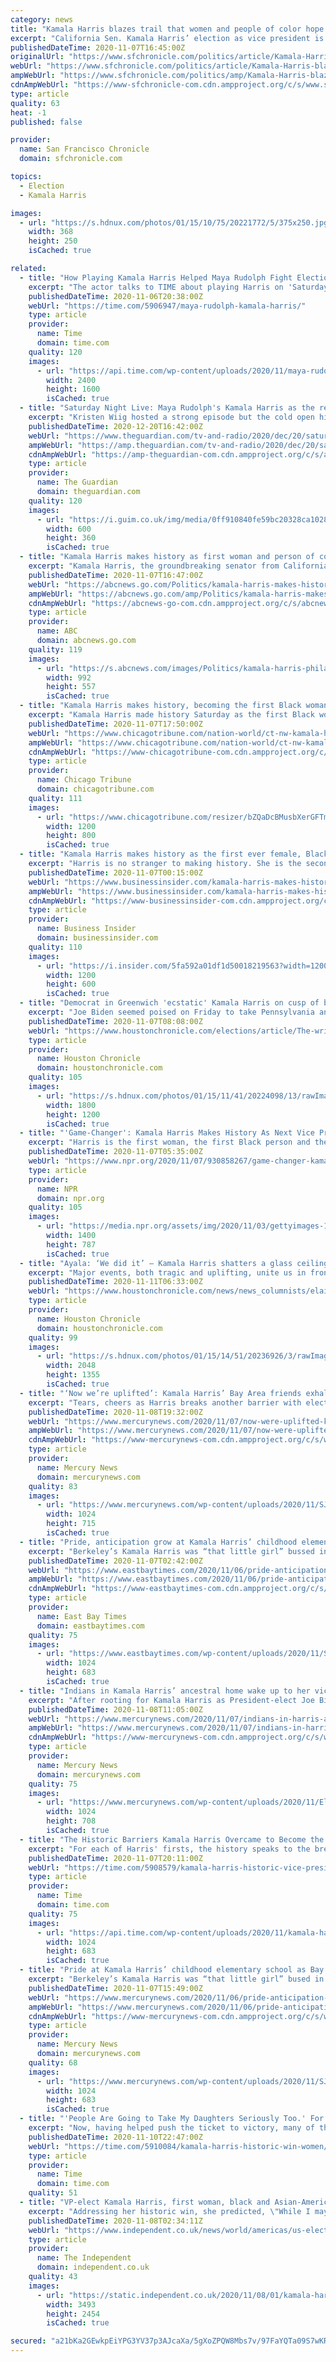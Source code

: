 ```yaml
---
category: news
title: "Kamala Harris blazes trail that women and people of color hope will make their journeys easier"
excerpt: "California Sen. Kamala Harris’ election as vice president is more than a data point for the history books — it’s a long-sought achievement for women and people of color that some say could forever change the face of politics."
publishedDateTime: 2020-11-07T16:45:00Z
originalUrl: "https://www.sfchronicle.com/politics/article/Kamala-Harris-blazes-trail-that-women-and-people-15709556.php"
webUrl: "https://www.sfchronicle.com/politics/article/Kamala-Harris-blazes-trail-that-women-and-people-15709556.php"
ampWebUrl: "https://www.sfchronicle.com/politics/amp/Kamala-Harris-blazes-trail-that-women-and-people-15709556.php"
cdnAmpWebUrl: "https://www-sfchronicle-com.cdn.ampproject.org/c/s/www.sfchronicle.com/politics/amp/Kamala-Harris-blazes-trail-that-women-and-people-15709556.php"
type: article
quality: 63
heat: -1
published: false

provider:
  name: San Francisco Chronicle
  domain: sfchronicle.com

topics:
  - Election
  - Kamala Harris

images:
  - url: "https://s.hdnux.com/photos/01/15/10/75/20221772/5/375x250.jpg"
    width: 368
    height: 250
    isCached: true

related:
  - title: "How Playing Kamala Harris Helped Maya Rudolph Fight Election Anxiety"
    excerpt: "The actor talks to TIME about playing Harris on 'Saturday Night Live,' a hormone monster on 'Big Mouth' and the trait many of her characters share."
    publishedDateTime: 2020-11-06T20:38:00Z
    webUrl: "https://time.com/5906947/maya-rudolph-kamala-harris/"
    type: article
    provider:
      name: Time
      domain: time.com
    quality: 120
    images:
      - url: "https://api.time.com/wp-content/uploads/2020/11/maya-rudolph-10q.jpg"
        width: 2400
        height: 1600
        isCached: true
  - title: "Saturday Night Live: Maya Rudolph's Kamala Harris as the real president? Bad idea"
    excerpt: "Kristen Wiig hosted a strong episode but the cold open hinted at problems ahead, even if Jim Carrey is no longer Joe Biden"
    publishedDateTime: 2020-12-20T16:42:00Z
    webUrl: "https://www.theguardian.com/tv-and-radio/2020/dec/20/saturday-night-live-maya-rudolph-kamala-harris-joe-biden-kristen-wiig"
    ampWebUrl: "https://amp.theguardian.com/tv-and-radio/2020/dec/20/saturday-night-live-maya-rudolph-kamala-harris-joe-biden-kristen-wiig"
    cdnAmpWebUrl: "https://amp-theguardian-com.cdn.ampproject.org/c/s/amp.theguardian.com/tv-and-radio/2020/dec/20/saturday-night-live-maya-rudolph-kamala-harris-joe-biden-kristen-wiig"
    type: article
    provider:
      name: The Guardian
      domain: theguardian.com
    quality: 120
    images:
      - url: "https://i.guim.co.uk/img/media/0ff910840fe59bc20328ca102893591eb7d2521f/0_174_3000_1800/master/3000.jpg?width=300&quality=45&auto=format&fit=max&dpr=2&s=5ba8d6956ce2ce73ab0b0702b68924c2"
        width: 600
        height: 360
        isCached: true
  - title: "Kamala Harris makes history as first woman and person of color to be vice president"
    excerpt: "Kamala Harris, the groundbreaking senator from California, has made history again -- set to become the first female vice president and woman of color in the White House. Harris, 56, the daughter of immigrants,"
    publishedDateTime: 2020-11-07T16:47:00Z
    webUrl: "https://abcnews.go.com/Politics/kamala-harris-makes-history-woman-person-color-vice/story?id=73999923"
    ampWebUrl: "https://abcnews.go.com/amp/Politics/kamala-harris-makes-history-woman-person-color-vice/story?id=73999923"
    cdnAmpWebUrl: "https://abcnews-go-com.cdn.ampproject.org/c/s/abcnews.go.com/amp/Politics/kamala-harris-makes-history-woman-person-color-vice/story?id=73999923"
    type: article
    provider:
      name: ABC
      domain: abcnews.go.com
    quality: 119
    images:
      - url: "https://s.abcnews.com/images/Politics/kamala-harris-philadelphia-rt-jt-201103_1604441807194_hpMain_16x9_992.jpg"
        width: 992
        height: 557
        isCached: true
  - title: "Kamala Harris makes history, becoming the first Black woman and South Asian elected Vice President"
    excerpt: "Kamala Harris made history Saturday as the first Black woman elected as vice president of the United States, shattering barriers that have kept men — almost all of them white — entrenched at the highest levels of American politics for more than two centuries."
    publishedDateTime: 2020-11-07T17:50:00Z
    webUrl: "https://www.chicagotribune.com/nation-world/ct-nw-kamala-harris-vice-president-20201107-j57d3oochrd35ei4uqsexxdiea-story.html"
    ampWebUrl: "https://www.chicagotribune.com/nation-world/ct-nw-kamala-harris-vice-president-20201107-j57d3oochrd35ei4uqsexxdiea-story.html?outputType=amp"
    cdnAmpWebUrl: "https://www-chicagotribune-com.cdn.ampproject.org/c/s/www.chicagotribune.com/nation-world/ct-nw-kamala-harris-vice-president-20201107-j57d3oochrd35ei4uqsexxdiea-story.html?outputType=amp"
    type: article
    provider:
      name: Chicago Tribune
      domain: chicagotribune.com
    quality: 111
    images:
      - url: "https://www.chicagotribune.com/resizer/bZQaDcBMusbXerGFTmfRcxsJ6xo=/1200x0/top/cloudfront-us-east-1.images.arcpublishing.com/tronc/SRJA2ZE2DIFS6XWX6GUE5APA7E.aspx"
        width: 1200
        height: 800
        isCached: true
  - title: "Kamala Harris makes history as the first ever female, Black, and Asian-American vice president-elect"
    excerpt: "Harris is no stranger to making history. She is the second ever Black female senator and was California's first female and Black attorney general."
    publishedDateTime: 2020-11-07T00:15:00Z
    webUrl: "https://www.businessinsider.com/kamala-harris-makes-history-first-woman-black-vice-president-elect-2020-11"
    ampWebUrl: "https://www.businessinsider.com/kamala-harris-makes-history-first-woman-black-vice-president-elect-2020-11?amp"
    cdnAmpWebUrl: "https://www-businessinsider-com.cdn.ampproject.org/c/s/www.businessinsider.com/kamala-harris-makes-history-first-woman-black-vice-president-elect-2020-11?amp"
    type: article
    provider:
      name: Business Insider
      domain: businessinsider.com
    quality: 110
    images:
      - url: "https://i.insider.com/5fa592a01df1d50018219563?width=1200&format=jpeg"
        width: 1200
        height: 600
        isCached: true
  - title: "Democrat in Greenwich 'ecstatic' Kamala Harris on cusp of being VP"
    excerpt: "Joe Biden seemed poised on Friday to take Pennsylvania and, most likely, the presidency. The victory, if and when it comes, was applauded by local experts."
    publishedDateTime: 2020-11-07T08:08:00Z
    webUrl: "https://www.houstonchronicle.com/elections/article/The-writing-is-on-the-wall-Greenwich-and-15708337.php"
    type: article
    provider:
      name: Houston Chronicle
      domain: houstonchronicle.com
    quality: 105
    images:
      - url: "https://s.hdnux.com/photos/01/15/11/41/20224098/13/rawImage.jpg"
        width: 1800
        height: 1200
        isCached: true
  - title: "'Game-Changer': Kamala Harris Makes History As Next Vice President"
    excerpt: "Harris is the first woman, the first Black person and the first Asian American elected vice president of the United States. Her rise marks a statement about a changing nation."
    publishedDateTime: 2020-11-07T05:35:00Z
    webUrl: "https://www.npr.org/2020/11/07/930858267/game-changer-kamala-harris-makes-history-as-next-vice-president"
    type: article
    provider:
      name: NPR
      domain: npr.org
    quality: 105
    images:
      - url: "https://media.npr.org/assets/img/2020/11/03/gettyimages-1090431902_wide-5f86d1341e31d8cea4886711884225e6ad094573.jpg?s=1400"
        width: 1400
        height: 787
        isCached: true
  - title: "Ayala: ‘We did it’ — Kamala Harris shatters a glass ceiling, but a big one remains"
    excerpt: "Major events, both tragic and uplifting, unite us in front of our TV screens. They create indelible shared memories."
    publishedDateTime: 2020-11-11T06:33:00Z
    webUrl: "https://www.houstonchronicle.com/news/news_columnists/elaine_ayala/article/Ayala-We-did-it-Kamala-Harris-shatters-15714523.php"
    type: article
    provider:
      name: Houston Chronicle
      domain: houstonchronicle.com
    quality: 99
    images:
      - url: "https://s.hdnux.com/photos/01/15/14/51/20236926/3/rawImage.jpg"
        width: 2048
        height: 1355
        isCached: true
  - title: "‘Now we’re uplifted’: Kamala Harris’ Bay Area friends exhale, extol historic election"
    excerpt: "Tears, cheers as Harris breaks another barrier with election as the first woman and the first person of color to become vice president."
    publishedDateTime: 2020-11-08T19:32:00Z
    webUrl: "https://www.mercurynews.com/2020/11/07/now-were-uplifted-kamala-harris-bay-area-friends-exhale-extol-historic-election/"
    ampWebUrl: "https://www.mercurynews.com/2020/11/07/now-were-uplifted-kamala-harris-bay-area-friends-exhale-extol-historic-election/amp/"
    cdnAmpWebUrl: "https://www-mercurynews-com.cdn.ampproject.org/c/s/www.mercurynews.com/2020/11/07/now-were-uplifted-kamala-harris-bay-area-friends-exhale-extol-historic-election/amp/"
    type: article
    provider:
      name: Mercury News
      domain: mercurynews.com
    quality: 83
    images:
      - url: "https://www.mercurynews.com/wp-content/uploads/2020/11/SJM-L-KAMALA-1104-1.jpg?w=1024&h=715"
        width: 1024
        height: 715
        isCached: true
  - title: "Pride, anticipation grow at Kamala Harris’ childhood elementary school"
    excerpt: "Berkeley’s Kamala Harris was “that little girl” bussed in the late 1960s from her flatlands neighborhood on Bancroft Way to help integrate this school in Berkeley’s upscale foothills."
    publishedDateTime: 2020-11-07T02:42:00Z
    webUrl: "https://www.eastbaytimes.com/2020/11/06/pride-anticipation-grow-at-kamala-harris-childhood-elementary-school/"
    ampWebUrl: "https://www.eastbaytimes.com/2020/11/06/pride-anticipation-grow-at-kamala-harris-childhood-elementary-school/amp/"
    cdnAmpWebUrl: "https://www-eastbaytimes-com.cdn.ampproject.org/c/s/www.eastbaytimes.com/2020/11/06/pride-anticipation-grow-at-kamala-harris-childhood-elementary-school/amp/"
    type: article
    provider:
      name: East Bay Times
      domain: eastbaytimes.com
    quality: 75
    images:
      - url: "https://www.eastbaytimes.com/wp-content/uploads/2020/11/SJM-L-KAMALA-1107-9-2.jpg?w=1024&h=683"
        width: 1024
        height: 683
        isCached: true
  - title: "Indians in Kamala Harris’ ancestral home wake up to her victory"
    excerpt: "After rooting for Kamala Harris as President-elect Joe Biden’s running mate, people in her small ancestral Indian village woke up Sunday morning to the news of her making history."
    publishedDateTime: 2020-11-08T11:05:00Z
    webUrl: "https://www.mercurynews.com/2020/11/07/indians-in-harris-ancestral-home-wake-up-to-her-victory/"
    ampWebUrl: "https://www.mercurynews.com/2020/11/07/indians-in-harris-ancestral-home-wake-up-to-her-victory/amp/"
    cdnAmpWebUrl: "https://www-mercurynews-com.cdn.ampproject.org/c/s/www.mercurynews.com/2020/11/07/indians-in-harris-ancestral-home-wake-up-to-her-victory/amp/"
    type: article
    provider:
      name: Mercury News
      domain: mercurynews.com
    quality: 75
    images:
      - url: "https://www.mercurynews.com/wp-content/uploads/2020/11/Election_2020_Harris_India_08208.jpg?w=1024&h=708"
        width: 1024
        height: 708
        isCached: true
  - title: "The Historic Barriers Kamala Harris Overcame to Become the First Female, First Black and First Asian American Vice President-Elect"
    excerpt: "For each of Harris' firsts, the history speaks to the breaking down of barriers that silenced the voices of people of color and women"
    publishedDateTime: 2020-11-07T20:11:00Z
    webUrl: "https://time.com/5908579/kamala-harris-historic-vice-president/"
    type: article
    provider:
      name: Time
      domain: time.com
    quality: 75
    images:
      - url: "https://api.time.com/wp-content/uploads/2020/11/kamala-harris-campaign.jpg"
        width: 1024
        height: 683
        isCached: true
  - title: "Pride at Kamala Harris’ childhood elementary school as Bay Area native makes history"
    excerpt: "Berkeley’s Kamala Harris was “that little girl” bused in the late 1960s from her flatlands neighborhood on Bancroft Way to help integrate this school in Berkeley’s upscale foothills."
    publishedDateTime: 2020-11-07T15:49:00Z
    webUrl: "https://www.mercurynews.com/2020/11/06/pride-anticipation-grow-at-kamala-harris-childhood-elementary-school/"
    ampWebUrl: "https://www.mercurynews.com/2020/11/06/pride-anticipation-grow-at-kamala-harris-childhood-elementary-school/amp/"
    cdnAmpWebUrl: "https://www-mercurynews-com.cdn.ampproject.org/c/s/www.mercurynews.com/2020/11/06/pride-anticipation-grow-at-kamala-harris-childhood-elementary-school/amp/"
    type: article
    provider:
      name: Mercury News
      domain: mercurynews.com
    quality: 68
    images:
      - url: "https://www.mercurynews.com/wp-content/uploads/2020/11/SJM-L-KAMALA-1107-9.jpg?w=1024&h=683"
        width: 1024
        height: 683
        isCached: true
  - title: "'People Are Going to Take My Daughters Seriously Too.' For Women of Color Who See Themselves in Kamala Harris, Her Historic Win Is Personal"
    excerpt: "Now, having helped push the ticket to victory, many of those voters say that bearing witness to Harris’ win was a moment they’ll always remember—and, they hope, that will shape generations to come. “As a mother and as an immigrant,"
    publishedDateTime: 2020-11-10T22:47:00Z
    webUrl: "https://time.com/5910084/kamala-harris-historic-win-women/"
    type: article
    provider:
      name: Time
      domain: time.com
    quality: 51
  - title: "VP-elect Kamala Harris, first woman, black and Asian-American in role, delivers victory speech"
    excerpt: "Addressing her historic win, she predicted, \"While I may be the first...I will not be the last.\""
    publishedDateTime: 2020-11-08T02:34:11Z
    webUrl: "https://www.independent.co.uk/news/world/americas/us-election-2020/kamala-harris-speech-vice-president-elect-b1685040.html"
    type: article
    provider:
      name: The Independent
      domain: independent.co.uk
    quality: 43
    images:
      - url: "https://static.independent.co.uk/2020/11/08/01/kamala-harris-victory-speech.jpg"
        width: 3493
        height: 2454
        isCached: true

secured: "a21bKa2GEwkpEiYPG3YV37p3AJcaXa/5gXoZPQW8Mbs7v/97FaYQTa09S7wKRVHEnRF1VOy/VjJcrfyAJw8o6l4JmWSuay0W9APkowvBSGsBfnew6OKjAuF2FPA57yrUHbeLJGRFYxWGLzA3q2UK88AzyTZSMJHfLdzSfXSQ3tqHSA7ZPL7VjABYkNQXMVSsJSQxURHoHvRXQWMDEmbCS4w5mAn8Ovtu6rGXtfjdZM6qgemhxjCfCt1hGU3c9JwchGBiEcYIZDqX+ahuoJeXnlyRwDsU8kLyP31DwgF2eUqJzOx++BzqicQRi63W9VokUU+vgVCxIe5a6HoyNUg25uX+cXgergel9PiElCURsI0=;lYLXHkRumh18anREbvzfWg=="
---
```


